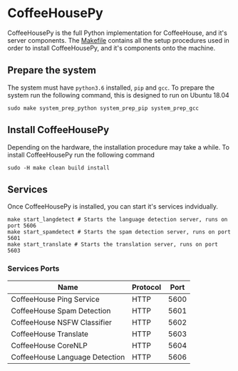 # CoffeeHousePy

CoffeeHousePy is the full Python implementation for CoffeeHouse, and it's server
components. The [Makefile](Makefile) contains all the setup procedures
used in order to install CoffeeHousePy, and it's components onto the machine.


## Prepare the system

The system must have `python3.6` installed, `pip` and `gcc`. To prepare the system run
the following command, this is designed to run on Ubuntu 18.04

```shell
sudo make system_prep_python system_prep_pip system_prep_gcc
```


## Install CoffeeHousePy

Depending on the hardware, the installation procedure may take a while. To install
CoffeeHousePy run the following command

```shell
sudo -H make clean build install
```


## Services

Once CoffeeHousePy is installed, you can start it's services indvidually.

```shell
make start_langdetect # Starts the language detection server, runs on port 5606
make start_spamdetect # Starts the spam detection server, runs on port 5601
make start_translate # Starts the translation server, runs on port 5603
```

### Services Ports

| Name                           | Protocol | Port |
|--------------------------------|----------|------|
| CoffeeHouse Ping Service       | HTTP     | 5600 |
| CoffeeHouse Spam Detection     | HTTP     | 5601 |
| CoffeeHouse NSFW Classifier    | HTTP     | 5602 |
| CoffeeHouse Translate          | HTTP     | 5603 |
| CoffeeHouse CoreNLP            | HTTP     | 5604 |
| CoffeeHouse Language Detection | HTTP     | 5606 |